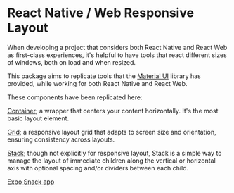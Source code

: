 # React Native / Web Responsive Layout

When developing a project that considers both React Native and React Web as first-class 
experiences, it's helpful to have tools that react different sizes of windows, both on load and 
when resized.

This package aims to replicate tools that the [Material UI](https://mui.com) library has provided, while working 
for both React Native and React Web.

These components have been replicated here:

[Container](https://mui.com/material-ui/react-container/#main-content); a wrapper that centers 
your content horizontally. It's the most basic layout element.

[Grid](https://mui.com/material-ui/react-grid/#main-content); a responsive layout grid that adapts 
to screen size and orientation, ensuring consistency across layouts.

[Stack](https://mui.com/material-ui/react-stack/#main-content); though not explicitly for 
responsive layout, Stack is a simple way to manage the layout of immediate children along the 
vertical or horizontal axis with optional spacing and/or dividers between each child.

[Expo Snack app](https://snack.expo.dev/@sklinks/0dd6c7)